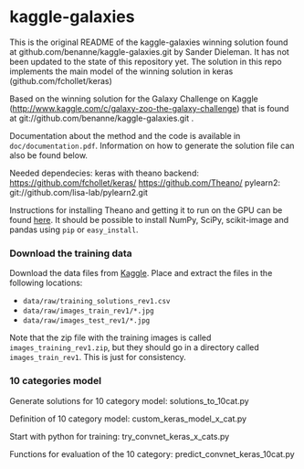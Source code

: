 kaggle-galaxies
===============

This is the original README of the kaggle-galaxies winning solution found at  github.com/benanne/kaggle-galaxies.git by Sander Dieleman. It has not been updated to the state of this repository yet.
The solution in this repo implements the main model of the winning solution in keras (github.com/fchollet/keras)



Based on the winning solution for the Galaxy Challenge on Kaggle (http://www.kaggle.com/c/galaxy-zoo-the-galaxy-challenge) that is found at git://github.com/benanne/kaggle-galaxies.git .

Documentation about the method and the code is available in `doc/documentation.pdf`. Information on how to generate the solution file can also be found below.

Needed dependecies:
keras with theano backend:
      https://github.com/fchollet/keras/
      https://github.com/Theano/
pylearn2:
	git://github.com/lisa-lab/pylearn2.git

Instructions for installing Theano and getting it to run on the GPU can be found [here](http://deeplearning.net/software/theano/install.html). It should be possible to install NumPy, SciPy, scikit-image and pandas using `pip` or `easy_install`. 

### Download the training data

Download the data files from [Kaggle](http://www.kaggle.com/c/galaxy-zoo-the-galaxy-challenge/data). Place and extract the files in the following locations:

* `data/raw/training_solutions_rev1.csv`
* `data/raw/images_train_rev1/*.jpg`
* `data/raw/images_test_rev1/*.jpg`

Note that the zip file with the training images is called `images_training_rev1.zip`, but they should go in a directory called `images_train_rev1`. This is just for consistency.


### 10 categories model

Generate solutions for 10 category model:
	 solutions_to_10cat.py
	 
Definition of 10 category model:
	 custom_keras_model_x_cat.py

Start with python for training:
 	try_convnet_keras_x_cats.py

Functions for evaluation of the 10 category:
	  predict_convnet_keras_10cat.py	
